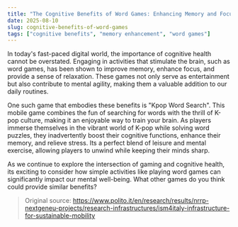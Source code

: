 ```yaml
---
title: "The Cognitive Benefits of Word Games: Enhancing Memory and Focus"
date: 2025-08-10
slug: cognitive-benefits-of-word-games
tags: ["cognitive benefits", "memory enhancement", "word games"]
---
```


In today's fast-paced digital world, the importance of cognitive health cannot be overstated. Engaging in activities that stimulate the brain, such as word games, has been shown to improve memory, enhance focus, and provide a sense of relaxation. These games not only serve as entertainment but also contribute to mental agility, making them a valuable addition to our daily routines.

One such game that embodies these benefits is "Kpop Word Search". This mobile game combines the fun of searching for words with the thrill of K-pop culture, making it an enjoyable way to train your brain. As players immerse themselves in the vibrant world of K-pop while solving word puzzles, they inadvertently boost their cognitive functions, enhance their memory, and relieve stress. Its a perfect blend of leisure and mental exercise, allowing players to unwind while keeping their minds sharp.

As we continue to explore the intersection of gaming and cognitive health, its exciting to consider how simple activities like playing word games can significantly impact our mental well-being. What other games do you think could provide similar benefits?
> Original source: https://www.polito.it/en/research/results/nrrp-nextgeneu-projects/research-infrastructures/ism4italy-infrastructure-for-sustainable-mobility